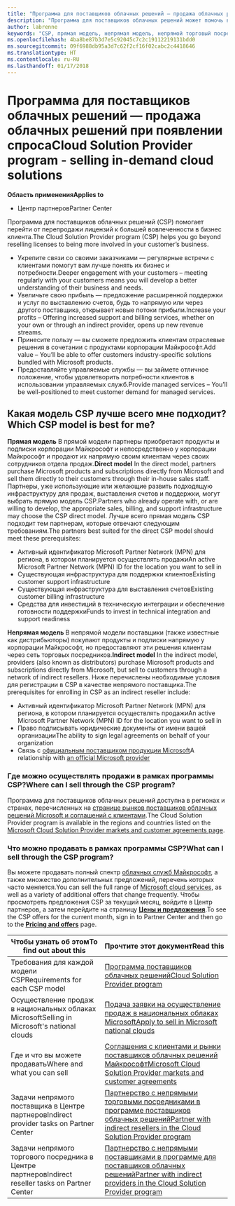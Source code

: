 ```yaml
---
title: "Программа для поставщиков облачных решений — продажа облачных решений при появлении спроса | Центр партнеров"
description: "Программа для поставщиков облачных решений может помочь вам расширить свой бизнес благодаря появлению новых клиентов и новых знаний."
author: labrenne
keywords: "CSP, прямая модель, непрямая модель, непрямой торговый посредник, непрямой поставщик, поставщик, дистрибьютор, программа для поставщиков облачных решений"
ms.openlocfilehash: 4ba8be87b3d7e5c92045c7c2c19112219131bdd0
ms.sourcegitcommit: 09f6988db95a3d7c62f2cf16f02cabc2c4418646
ms.translationtype: HT
ms.contentlocale: ru-RU
ms.lasthandoff: 01/17/2018
---
```

# <a name="cloud-solution-provider-program---selling-in-demand-cloud-solutions"></a><span data-ttu-id="17ddf-104">Программа для поставщиков облачных решений — продажа облачных решений при появлении спроса</span><span class="sxs-lookup"><span data-stu-id="17ddf-104">Cloud Solution Provider program - selling in-demand cloud solutions</span></span> 

**<span data-ttu-id="17ddf-105">Область применения</span><span class="sxs-lookup"><span data-stu-id="17ddf-105">Applies to</span></span>**

-  <span data-ttu-id="17ddf-106">Центр партнеров</span><span class="sxs-lookup"><span data-stu-id="17ddf-106">Partner Center</span></span>

<span data-ttu-id="17ddf-107">Программа для поставщиков облачных решений (CSP) помогает перейти от перепродажи лицензий к большей вовлеченности в бизнес клиента.</span><span class="sxs-lookup"><span data-stu-id="17ddf-107">The Cloud Solution Provider program (CSP) helps you go beyond reselling licenses to being more involved in your customer’s business.</span></span>
 
- <span data-ttu-id="17ddf-108">Укрепите связи со своими заказчиками — регулярные встречи с клиентами помогут вам лучше понять их бизнес и потребности.</span><span class="sxs-lookup"><span data-stu-id="17ddf-108">Deeper engagement with your customers – meeting regularly with your customers means you will develop a better understanding of their business and needs.</span></span>
- <span data-ttu-id="17ddf-109">Увеличьте свою прибыль — предложение расширенной поддержки и услуг по выставлению счетов, будь то напрямую или через другого поставщика, открывает новые потоки прибыли.</span><span class="sxs-lookup"><span data-stu-id="17ddf-109">Increase your profits – Offering increased support and billing services, whether on your own or through an indirect provider, opens up new revenue streams.</span></span>  
- <span data-ttu-id="17ddf-110">Принесите пользу — вы сможете предложить клиентам отраслевые решения в сочетании с продуктами корпорации Майкрософт.</span><span class="sxs-lookup"><span data-stu-id="17ddf-110">Add value – You’ll be able to offer customers industry-specific solutions bundled with Microsoft products.</span></span>
- <span data-ttu-id="17ddf-111">Предоставляйте управляемые службы — вы займете отличное положение, чтобы удовлетворить потребности клиентов в использовании управляемых служб.</span><span class="sxs-lookup"><span data-stu-id="17ddf-111">Provide managed services – You’ll be well-positioned to meet customer demand for managed services.</span></span> 

## <a name="which-csp-model-is-best-for-me"></a><span data-ttu-id="17ddf-112">Какая модель CSP лучше всего мне подходит?</span><span class="sxs-lookup"><span data-stu-id="17ddf-112">Which CSP model is best for me?</span></span>

<span data-ttu-id="17ddf-113">**Прямая модель** В прямой модели партнеры приобретают продукты и подписки корпорации Майкрософт и непосредственно у корпорации Майкрософт и продают их напрямую своим клиентам через своих сотрудников отдела продаж.</span><span class="sxs-lookup"><span data-stu-id="17ddf-113">**Direct model** In the direct model, partners purchase Microsoft products and subscriptions directly from Microsoft and sell them directly to their customers through their in-house sales staff.</span></span> <span data-ttu-id="17ddf-114">Партнеры, уже использующие или желающие развить подходящую инфраструктуру для продаж, выставления счетов и поддержки, могут выбрать прямую модель CSP.</span><span class="sxs-lookup"><span data-stu-id="17ddf-114">Partners who already operate with, or are willing to develop, the appropriate sales, billing, and support infrastructure may choose the CSP direct model.</span></span> <span data-ttu-id="17ddf-115">Лучше всего прямая модель CSP подходит тем партнерам, которые отвечают следующим требованиям.</span><span class="sxs-lookup"><span data-stu-id="17ddf-115">The partners best suited for the direct CSP model should meet these prerequisites:</span></span>

- <span data-ttu-id="17ddf-116">Активный идентификатор Microsoft Partner Network (MPN) для региона, в котором планируется осуществлять продажи</span><span class="sxs-lookup"><span data-stu-id="17ddf-116">An active Microsoft Partner Network (MPN) ID for the location you want to sell in</span></span>
- <span data-ttu-id="17ddf-117">Существующая инфраструктура для поддержки клиентов</span><span class="sxs-lookup"><span data-stu-id="17ddf-117">Existing customer support infrastructure</span></span>
- <span data-ttu-id="17ddf-118">Существующая инфраструктура для выставления счетов</span><span class="sxs-lookup"><span data-stu-id="17ddf-118">Existing customer billing infrastructure</span></span>
- <span data-ttu-id="17ddf-119">Средства для инвестиций в техническую интеграции и обеспечение готовности поддержки</span><span class="sxs-lookup"><span data-stu-id="17ddf-119">Funds to invest in technical integration and support readiness</span></span>

<span data-ttu-id="17ddf-120">**Непрямая модель** В непрямой модели поставщики (также известные как дистрибьюторы) покупают продукты и подписки напрямую у корпорации Майкрософт, но предоставляют эти решения клиентам через сеть торговых посредников.</span><span class="sxs-lookup"><span data-stu-id="17ddf-120">**Indirect model** In the indirect model, providers (also known as distributors) purchase Microsoft products and subscriptions directly from Microsoft, but sell to customers through a network of indirect resellers.</span></span> <span data-ttu-id="17ddf-121">Ниже перечислены необходимые условия для регистрации в CSP в качестве непрямого поставщика.</span><span class="sxs-lookup"><span data-stu-id="17ddf-121">The prerequisites for enrolling in CSP as an indirect reseller include:</span></span>

- <span data-ttu-id="17ddf-122">Активный идентификатор Microsoft Partner Network (MPN) для региона, в котором планируется осуществлять продажи</span><span class="sxs-lookup"><span data-stu-id="17ddf-122">An active Microsoft Partner Network (MPN) ID for the location you want to sell in</span></span>
- <span data-ttu-id="17ddf-123">Право подписывать юридические документы от имени вашей организации</span><span class="sxs-lookup"><span data-stu-id="17ddf-123">The ability to sign legal agreements on behalf of your organization</span></span>
- <span data-ttu-id="17ddf-124">Связь с [официальным поставщиком продукции Microsoft](https://partnercenter.microsoft.com/partner/find-a-provider)</span><span class="sxs-lookup"><span data-stu-id="17ddf-124">A relationship with [an official Microsoft provider](https://partnercenter.microsoft.com/partner/find-a-provider)</span></span>

### <a name="where-can-i-sell-through-the-csp-program"></a><span data-ttu-id="17ddf-125">Где можно осуществлять продажи в рамках программы CSP?</span><span class="sxs-lookup"><span data-stu-id="17ddf-125">Where can I sell through the CSP program?</span></span>

<span data-ttu-id="17ddf-126">Программа для поставщиков облачных решений доступна в регионах и странах, перечисленных на [странице рынков поставщиков облачных решений Microsoft и соглашений с клиентами](agreements.md).</span><span class="sxs-lookup"><span data-stu-id="17ddf-126">The Cloud Solution Provider program is available in the regions and countries listed on the [Microsoft Cloud Solution Provider markets and customer agreements page](agreements.md).</span></span>  

### <a name="what-can-i-sell-through-the-csp-program"></a><span data-ttu-id="17ddf-127">Что можно продавать в рамках программы CSP?</span><span class="sxs-lookup"><span data-stu-id="17ddf-127">What can I sell through the CSP program?</span></span>

<span data-ttu-id="17ddf-128">Вы можете продавать полный спектр [облачных служб Майкрософт](https://partner.microsoft.com/cloud-solution-provider/products-and-services), а также множество дополнительных предложений, перечень которых часто меняется.</span><span class="sxs-lookup"><span data-stu-id="17ddf-128">You can sell the full range of [Microsoft cloud services](https://partner.microsoft.com/cloud-solution-provider/products-and-services), as well as a variety of additional offers that change frequently.</span></span> <span data-ttu-id="17ddf-129">Чтобы просмотреть предложения CSP за текущий месяц, войдите в Центр партнеров, а затем перейдите на страницу [**Цены и предложения**](https://partnercenter.microsoft.com/pcv/sales).</span><span class="sxs-lookup"><span data-stu-id="17ddf-129">To see the CSP offers for the current month, sign in to Partner Center and then go to the [**Pricing and offers**](https://partnercenter.microsoft.com/pcv/sales) page.</span></span> 

|**<span data-ttu-id="17ddf-130">Чтобы узнать об этом</span><span class="sxs-lookup"><span data-stu-id="17ddf-130">To find out about this</span></span>**   |**<span data-ttu-id="17ddf-131">Прочтите этот документ</span><span class="sxs-lookup"><span data-stu-id="17ddf-131">Read this</span></span>**   |
|---------------------------|:--------------------|
|<span data-ttu-id="17ddf-132">Требования для каждой модели CSP</span><span class="sxs-lookup"><span data-stu-id="17ddf-132">Requirements for each CSP model</span></span>   | [<span data-ttu-id="17ddf-133">Программа поставщиков облачных решений</span><span class="sxs-lookup"><span data-stu-id="17ddf-133">Cloud Solution Provider program</span></span>](https://partnercenter.microsoft.com/partner/cloud-solution-provider)|
|<span data-ttu-id="17ddf-134">Осуществление продаж в национальных облаках Microsoft</span><span class="sxs-lookup"><span data-stu-id="17ddf-134">Selling in Microsoft's national clouds</span></span>   | [<span data-ttu-id="17ddf-135">Подача заявки на осуществление продаж в национальных облаках Microsoft</span><span class="sxs-lookup"><span data-stu-id="17ddf-135">Apply to sell in Microsoft national clouds</span></span>](csp-national-clouds-overview.md)|
|<span data-ttu-id="17ddf-136">Где и что вы можете продавать</span><span class="sxs-lookup"><span data-stu-id="17ddf-136">Where and what you can sell</span></span>   |[<span data-ttu-id="17ddf-137">Соглашения с клиентами и рынки поставщиков облачных решений Майкрософт</span><span class="sxs-lookup"><span data-stu-id="17ddf-137">Microsoft Cloud Solution Provider markets and customer agreements</span></span>](agreements.md)|
|<span data-ttu-id="17ddf-138">Задачи непрямого поставщика в Центре партнеров</span><span class="sxs-lookup"><span data-stu-id="17ddf-138">Indirect provider tasks on Partner Center</span></span>  |[<span data-ttu-id="17ddf-139">Партнерство с непрямыми торговыми посредниками в программе поставщиков облачных решений</span><span class="sxs-lookup"><span data-stu-id="17ddf-139">Partner with indirect resellers in the Cloud Solution Provider program</span></span>](indirect-provider-tasks-in-partner-center.md)|
|<span data-ttu-id="17ddf-140">Задачи непрямого торгового посредника в Центре партнеров</span><span class="sxs-lookup"><span data-stu-id="17ddf-140">Indirect reseller tasks on Partner Center</span></span>   |[<span data-ttu-id="17ddf-141">Партнерство с непрямыми поставщиками в программе для поставщиков облачных решений</span><span class="sxs-lookup"><span data-stu-id="17ddf-141">Partner with indirect providers in the Cloud Solution Provider program</span></span>](indirect-reseller-tasks-in-partner-center.md)|
